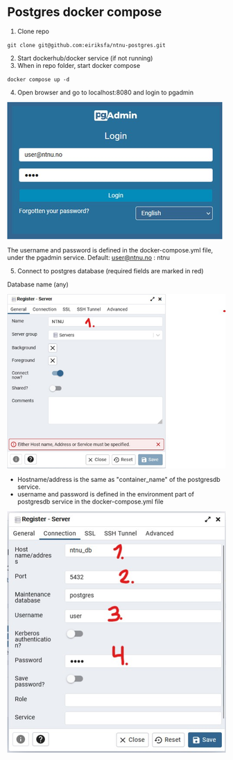 # Postgres docker compose

1. Clone repo

`git clone git@github.com:eiriksfa/ntnu-postgres.git`

2. Start dockerhub/docker service (if not running)
3. When in repo folder, start docker compose

`docker compose up -d`

4. Open browser and go to localhost:8080 and login to pgadmin

![PgAdmin4 login](docs/images/pgadmlogin.jpg)

The username and password is defined in the docker-compose.yml file, under the pgadmin service.
Default: user@ntnu.no : ntnu

5. Connect to postgres database (required fields are marked in red)

Database name (any)

![Database registration 1](docs/images/pgreg1.jpg)

* Hostname/address is the same as "container_name" of the postgresdb service.
* username and password is defined in the environment part of postgresdb service in the docker-compose.yml file

![Database registration 2](docs/images/pgreg2.jpg)
